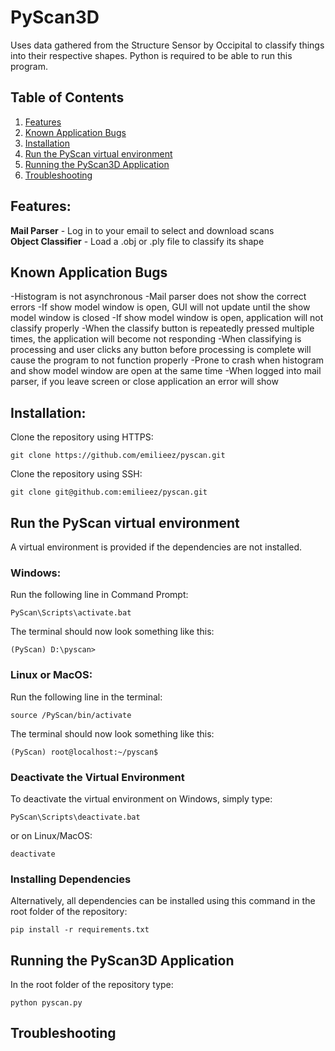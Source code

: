 # PyScan3D
Uses data gathered from the Structure Sensor by Occipital to classify things into their respective shapes. 
Python is required to be able to run this program.


## Table of Contents
1. [Features](#Features)
2. [Known Application Bugs](#Known-Application-Bugs)
3. [Installation](#Installation)
4. [Run the PyScan virtual environment](#Run-the-PyScan-virtual-environment)
5. [Running the PyScan3D Application](#Running-the-PyScan3D-Application)
6. [Troubleshooting](#Troubleshooting)



## Features:
**Mail Parser** - Log in to your email to select and download scans <br>
**Object Classifier** - Load a .obj or .ply file to classify its shape


## Known Application Bugs
-Histogram is not asynchronous
-Mail parser does not show the correct errors
-If show model window is open, GUI will not update until the show model window is closed
-If show model window is open,  application will not classify properly
-When the classify button is repeatedly pressed multiple times, the application will become not responding
-When classifying is processing and user clicks any button before processing is complete will cause the program to not function properly
-Prone to crash when histogram and show model window are open at the same time
-When logged into mail parser, if you leave screen or close application an error will show


## Installation:
Clone the repository using HTTPS:
```
git clone https://github.com/emilieez/pyscan.git
```

Clone the repository using SSH:

```
git clone git@github.com:emilieez/pyscan.git
```

## Run the PyScan virtual environment
A virtual environment is provided if the dependencies are not installed.
### Windows:

Run the following line in Command Prompt:
```
PyScan\Scripts\activate.bat
```

The terminal should now look something like this:
```
(PyScan) D:\pyscan>
```

### Linux or MacOS: 

Run the following line in the terminal:
```
source /PyScan/bin/activate
```

The terminal should now look something like this:
```
(PyScan) root@localhost:~/pyscan$
```

### Deactivate the Virtual Environment
To deactivate the virtual environment on Windows, simply type:
```
PyScan\Scripts\deactivate.bat
```
or on Linux/MacOS:
```
deactivate
```

### Installing Dependencies
Alternatively, all dependencies can be installed using this command in the root folder of the repository:
```
pip install -r requirements.txt
```

## Running the PyScan3D Application
In the root folder of the repository type:
```
python pyscan.py
```

## Troubleshooting


